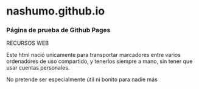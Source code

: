 # nashumo.github.io
<h3>Página de prueba de Github Pages</h3>
<p>RECURSOS WEB</p>
<p>Este html nació unicamente para transportar marcadores entre varios ordenadores de uso compartido, y tenerlos siempre a mano, 
sin tener que usar cuentas personales.</p>
<p>No pretende ser especialmente útil ni bonito para nadie más</p>
